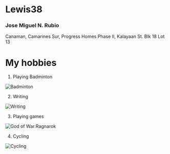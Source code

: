 # Lewis38
### Jose Miguel N. Rubio

Canaman, Camarines Sur, Progress Homes Phase II, Kalayaan St. Blk 18 Lot 13

# My hobbies

1. Playing Badminton


![Badminton](https://media2.giphy.com/media/v1.Y2lkPTc5MGI3NjExODg3dXlremE4ZDRkdXphc2ZobnFuaHc0dzk5YnJoaHcxbjNmbzNsNyZlcD12MV9pbnRlcm5hbF9naWZfYnlfaWQmY3Q9cw/UuKevjxS75vbLjiHsV/giphy.webp)


2. Writing


![Writing](https://images.unsplash.com/photo-1455390582262-044cdead277a?q=80&w=1973&auto=format&fit=crop&ixlib=rb-4.0.3&ixid=M3wxMjA3fDB8MHxwaG90by1wYWdlfHx8fGVufDB8fHx8fA%3D%3D)


3. Playing games


![God of War:Ragnarok](https://shared.akamai.steamstatic.com/store_item_assets/steam/apps/2322010/capsule_616x353.jpg?t=1726774417)


4.  Cycling


![Cycling](https://www.trainerroad.com/blog/wp-content/uploads/2021/11/benefits-of-cycling.jpg)
